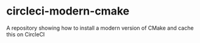# circleci-modern-cmake
A repository showing how to install a modern version of CMake and cache this on CircleCI
